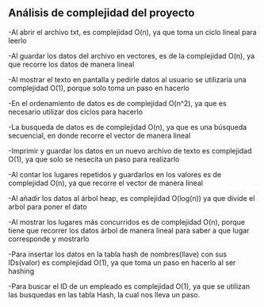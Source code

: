 
**Análisis de complejidad del proyecto**
--------------------------------------------

-Al abrir el archivo txt, es complejidad O(n), ya que toma un ciclo lineal para leerlo

-Al guardar los datos del archivo en vectores, es de la complejidad O(n), ya que recorre los datos de manera lineal

-Al mostrar el texto en pantalla y pedirle datos al usuario se utilizaría una complejidad O(1), porque solo toma un paso en hacerlo

-En el ordenamiento de datos es de complejidad O(n^2), ya que es necesario utilizar dos ciclos para hacerlo

-La busqueda de datos es de complejidad O(n), ya que es una búsqueda secuencial, en donde recorre el vector de manera lineal

-Imprimir y guardar los datos en un nuevo archivo de texto es complejidad O(1), ya que solo se nesecita un paso para realizarlo

-Al contar los lugares repetidos y guardarlos en los valores es de complejidad O(n), ya que recorre el vector de manera lineal

-Al añadir los datos al árbol heap, es complejidad O(log(n)) ya que divide el arbol para poner el dato

-Al mostrar los lugares más concurridos es de complejidad O(n), porque tiene que recorrer los datos árbol de manera lineal para saber a que lugar corresponde y mostrarlo

-Para insertar los datos en la tabla hash de nombres(llave) con sus IDs(valor) es complejidad O(1), ya que toma un paso en hacerlo al ser hashing

-Para buscar el ID de un empleado es complejidad O(1), ya que se utilizan las busquedas en las tabla Hash, la cual nos lleva un paso.
